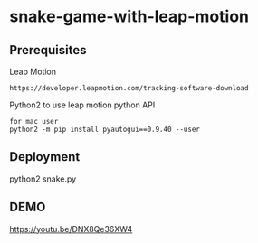 # snake-game-with-leap-motion

## Prerequisites

Leap Motion

```
https://developer.leapmotion.com/tracking-software-download
```

Python2 to use leap motion python API
```
for mac user
python2 -m pip install pyautogui==0.9.40 --user
```

## Deployment

python2 snake.py


## DEMO

https://youtu.be/DNX8Qe36XW4